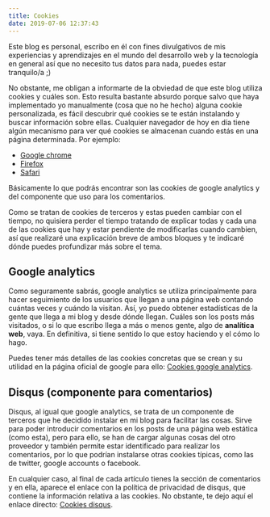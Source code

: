 ```yaml
---
title: Cookies
date: 2019-07-06 12:37:43
---
```

Este blog es personal, escribo en él con fines divulgativos de mis experiencias y aprendizajes en el mundo del desarrollo web y la tecnología en general así que no necesito tus datos para nada, puedes estar tranquilo/a ;)

No obstante, me obligan a informarte de la obviedad de que este blog utiliza cookies y cuáles son. Esto resulta bastante absurdo porque salvo que haya implementado yo manualmente (cosa que no he hecho) alguna cookie personalizada, es fácil descubrir qué cookies se te están instalando y buscar información sobre ellas. Cualquier navegador de hoy en día tiene algún mecanismo para ver qué cookies se almacenan cuando estás en una página determinada. Por ejemplo:
*  [Google chrome](https://developers.google.com/web/tools/chrome-devtools/storage/cookies)
*  [Firefox](https://developer.mozilla.org/en-US/docs/Tools/Storage_Inspector)
*  [Safari](https://apple.stackexchange.com/questions/295970/how-can-i-check-the-cookie-in-the-safari)

Básicamente lo que podrás encontrar son las cookies de google analytics y del componente que uso para los comentarios.

Como se tratan de cookies de terceros y estas pueden cambiar con el tiempo, no quisiera perder el tiempo tratando de explicar todas y cada una de las cookies que hay y estar pendiente de modificarlas cuando cambien, así que realizaré una explicación breve de ambos bloques y te indicaré dónde puedes profundizar más sobre el tema.

## Google analytics

Como seguramente sabrás, google analytics se utiliza principalmente para hacer seguimiento de los usuarios que llegan a una página web contando cuántas veces y cuándo la visitan. Así, yo puedo obtener estadísticas de la gente que llega a mi blog y desde dónde llegan. Cuáles son los posts más visitados, o si lo que escribo llega a más o menos gente, algo de **analítica web**, vaya. En definitiva, si tiene sentido lo que estoy haciendo y el cómo lo hago.

Puedes tener más detalles de las cookies concretas que se crean y su utilidad en la página oficial de google para ello: [Cookies google analytics](https://developers.google.com/analytics/devguides/collection/analyticsjs/cookie-usage?hl=es-419).

## Disqus (componente para comentarios)

Disqus, al igual que google analytics, se trata de un componente de terceros que he decidido instalar en mi blog para facilitar las cosas. Sirve para poder introducir comentarios en los posts de una página web estática (como esta), pero para ello, se han de cargar algunas cosas del otro proveedor y también permite estar identificado para realizar los comentarios, por lo que podrían instalarse otras cookies típicas, como las de twitter, google accounts o facebook.

En cualquier caso, al final de cada artículo tienes la sección de comentarios y en ella, aparece el enlace con la política de privacidad de disqus, que contiene la información relativa a las cookies. No obstante, te dejo aquí el enlace directo: [Cookies disqus](https://disqus.com/data-sharing-settings/).
